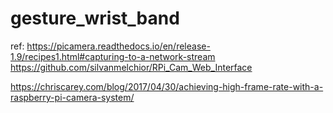 # gesture_wrist_band
ref:
https://picamera.readthedocs.io/en/release-1.9/recipes1.html#capturing-to-a-network-stream
https://github.com/silvanmelchior/RPi_Cam_Web_Interface

https://chriscarey.com/blog/2017/04/30/achieving-high-frame-rate-with-a-raspberry-pi-camera-system/

